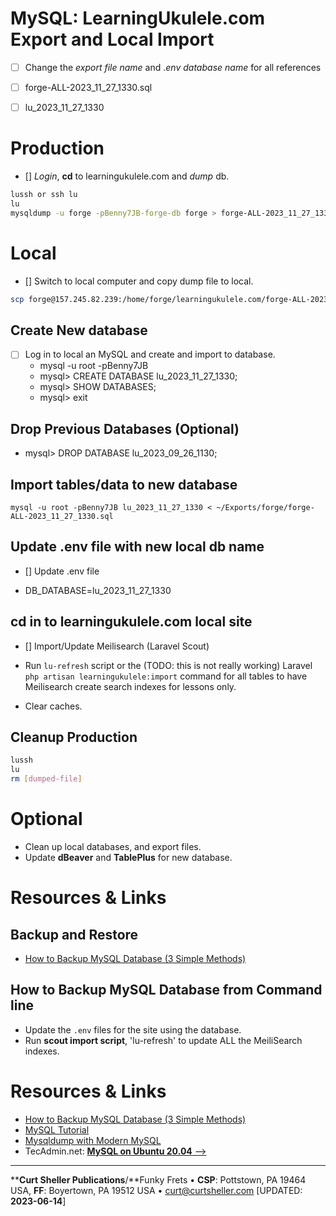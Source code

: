 # MySQL: LearningUkulele.com Export and Local Import

- [ ] Change the *export file name* and .*env database name* for all references

- [ ]  forge-ALL-2023_11_27_1330.sql
- [ ]  lu_2023_11_27_1330

# Production

- [] *Login*, **cd** to learningukulele.com and *dump* db.

```sh
lussh or ssh lu
lu
mysqldump -u forge -pBenny7JB-forge-db forge > forge-ALL-2023_11_27_1330.sql
```

# Local

- [] Switch to local computer and copy dump file to local.

```sh
scp forge@157.245.82.239:/home/forge/learningukulele.com/forge-ALL-2023_11_27_1330.sql ~/Exports/forge
```

## Create New database

- [ ] Log in to local an MySQL and create and import to database.
   - mysql -u root -pBenny7JB
   - mysql> CREATE DATABASE lu_2023_11_27_1330;
   - mysql> SHOW DATABASES;
   - mysql> exit

## Drop Previous Databases (Optional)
- mysql> DROP DATABASE lu_2023_09_26_1130;

## Import tables/data to new database

```
mysql -u root -pBenny7JB lu_2023_11_27_1330 < ~/Exports/forge/forge-ALL-2023_11_27_1330.sql
```

## Update .env file with new local db name

- [] Update .env file

- DB_DATABASE=lu_2023_11_27_1330

## cd in to learningukulele.com local site

- [] Import/Update Meilisearch (Laravel Scout)

- Run `lu-refresh` script or the (TODO: this is not really working) Laravel `php artisan learningukulele:import` command for all tables to have Meilisearch create search indexes for lessons only.
- Clear caches.

## Cleanup Production

```bash
lussh
lu
rm [dumped-file]
```

# Optional

- Clean up local databases, and export files.
- Update **dBeaver** and **TablePlus** for new database.

# Resources & Links

## Backup and Restore

- [How to Backup MySQL Database (3 Simple Methods)](https://serverguy.com/servers/how-to-backup-mysql-database/)

## How to Backup MySQL Database from Command line

- Update the `.env` files for the site using the database.
- Run <strong>scout import script</strong>, 'lu-refresh' to update ALL the MeiliSearch indexes.

# Resources & Links

- [How to Backup MySQL Database (3 Simple Methods)](https://serverguy.com/servers/how-to-backup-mysql-database/)
- [MySQL Tutorial](https://www.mysqltutorial.org/mysql-show-databases/)
- [Mysqldump with Modern MySQL](https://serversforhackers.com/c/mysqldump-with-modern-mysql)
- TecAdmin.net: [**MySQL on Ubuntu 20.04** -->](https://tecadmin.net/install-mysql-ubuntu-20-04/)

----
****Curt Sheller Publications**/**Funky Frets • **CSP**: Pottstown, PA 19464 USA, **FF**: Boyertown, PA 19512 USA • [curt@curtsheller.com](mailto:curt@curtsheller.com) [UPDATED: **2023-06-14**]
